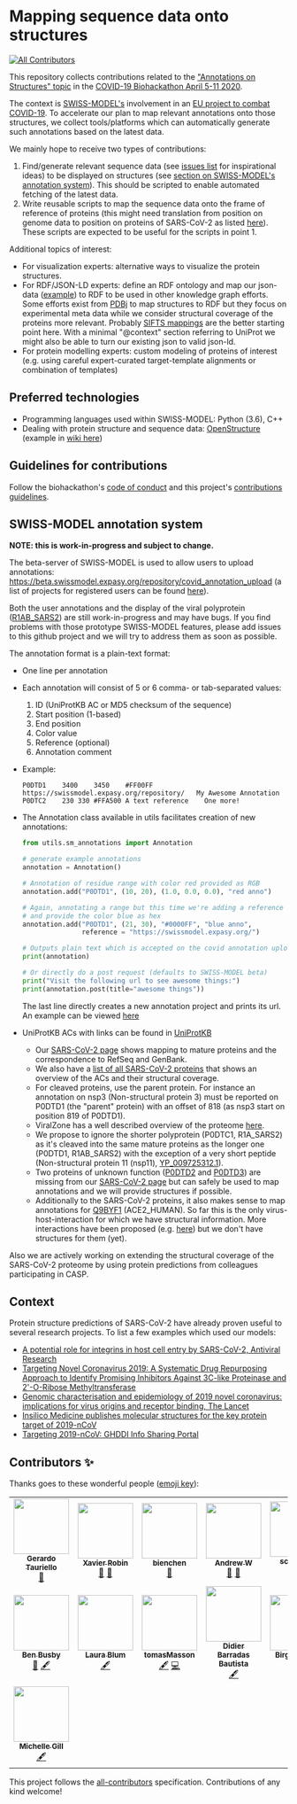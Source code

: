 # Mapping sequence data onto structures
<!-- ALL-CONTRIBUTORS-BADGE:START - Do not remove or modify this section -->
[![All Contributors](https://img.shields.io/badge/all_contributors-15-orange.svg?style=flat-square)](#contributors-)
<!-- ALL-CONTRIBUTORS-BADGE:END -->

This repository collects contributions related to the ["Annotations on Structures" topic](https://github.com/virtual-biohackathons/covid-19-bh20/wiki/Annotations-on-Structures) in the [COVID-19 Biohackathon April 5-11 2020](https://github.com/virtual-biohackathons/covid-19-bh20).

The context is [SWISS-MODEL's](https://swissmodel.expasy.org) involvement in an [EU project to combat COVID-19](https://www.sib.swiss/about-sib/news/10659). To accelerate our plan to map relevant annotations onto those structures, we collect tools/platforms which can automatically generate such annotations based on the latest data.

We mainly hope to receive two types of contributions:
1. Find/generate relevant sequence data (see [issues list](https://github.com/SWISS-MODEL/covid-19-Annotations-on-Structures/issues) for inspirational ideas) to be displayed on structures (see [section on SWISS-MODEL's annotation system](#swiss-model-annotation-system)). This should be scripted to enable automated fetching of the latest data.
2. Write reusable scripts to map the sequence data onto the frame of reference of proteins (this might need translation from position on genome data to position on proteins of SARS-CoV-2 as listed [here](https://swissmodel.expasy.org/repository/species/2697049)). These scripts are expected to be useful for the scripts in point 1.

Additional topics of interest:
- For visualization experts: alternative ways to visualize the protein structures.
- For RDF/JSON-LD experts: define an RDF ontology and map our json-data ([example](https://swissmodel.expasy.org/repository/uniprot/P59594.json)) to RDF to be used in other knowledge graph efforts. Some efforts exist from [PDBj](https://pdbj.org/help/rdf) to map structures to RDF but they focus on experimental meta data while we consider structural coverage of the proteins more relevant. Probably [SIFTS mappings](https://pdbj.org/news/20160629) are the better starting point here. With a minimal "@context" section referring to UniProt we might also be able to turn our existing json to valid json-ld.
- For protein modelling experts: custom modeling of proteins of interest (e.g. using careful expert-curated target-template alignments or combination of templates)

## Preferred technologies

- Programming languages used within SWISS-MODEL: Python (3.6), C++
- Dealing with protein structure and sequence data: [OpenStructure](https://openstructure.org/) (example in [wiki here](https://github.com/SWISS-MODEL/covid-19-Annotations-on-Structures/wiki/Annotation-example-with-the-OpenStructure-Computational-Structural-Biology-Framework))

## Guidelines for contributions

Follow the biohackathon's [code of conduct](https://github.com/virtual-biohackathons/covid-19-bh20/blob/master/CODE_OF_CONDUCT.md) and this project's [contributions guidelines](CONTRIBUTING.md).

## SWISS-MODEL annotation system

**NOTE: this is work-in-progress and subject to change.**

The beta-server of SWISS-MODEL is used to allow users to upload annotations: https://beta.swissmodel.expasy.org/repository/covid_annotation_upload (a list of projects for registered users can be found [here](https://beta.swissmodel.expasy.org/repository/covid_annotation_projects)).

Both the user annotations and the display of the viral polyprotein ([R1AB_SARS2](https://beta.swissmodel.expasy.org/repository/uniprot/P0DTD1)) are still work-in-progress and may have bugs. If you find problems with those prototype SWISS-MODEL features, please add issues to this github project and we will try to address them as soon as possible.

The annotation format is a plain-text format:
- One line per annotation
- Each annotation will consist of 5 or 6 comma- or tab-separated values:
  1. ID (UniProtKB AC or MD5 checksum of the sequence)
  2. Start position (1-based)
  3. End position
  4. Color value
  5. Reference (optional)
  6. Annotation comment
- Example:
  ```
  P0DTD1	3400	3450	#FF00FF	https://swissmodel.expasy.org/repository/	My Awesome Annotation
  P0DTC2	230	330	#FFA500	A text reference	One more!
  ```
- The Annotation class available in utils facilitates creation of new annotations:
  ```python
  from utils.sm_annotations import Annotation

  # generate example annotations
  annotation = Annotation()

  # Annotation of residue range with color red provided as RGB
  annotation.add("P0DTD1", (10, 20), (1.0, 0.0, 0.0), "red anno")

  # Again, annotating a range but this time we're adding a reference
  # and provide the color blue as hex
  annotation.add("P0DTD1", (21, 30), "#0000FF", "blue anno", 
                 reference = "https://swissmodel.expasy.org/")

  # Outputs plain text which is accepted on the covid annotation upload 
  print(annotation)

  # Or directly do a post request (defaults to SWISS-MODEL beta)
  print("Visit the following url to see awesome things:")
  print(annotation.post(title="awesome things"))
  ```
  The last line directly creates a new annotation project and prints its url. 
  An example can be viewed [here](https://beta.swissmodel.expasy.org/repository/covid_annotation_project/SBEjAm)

- UniProtKB ACs with links can be found in [UniProtKB](https://covid-19.uniprot.org/)
  - Our [SARS-CoV-2 page](https://swissmodel.expasy.org/repository/species/2697049) shows mapping to mature proteins and the correspondence to RefSeq and GenBank.
  - We also have a [list of all SARS-CoV-2 proteins](https://beta.swissmodel.expasy.org/repository/species/2697049/list) that shows an overview of the ACs and their structural coverage.
  - For cleaved proteins, use the parent protein. For instance an annotation on nsp3 (Non-structural protein 3) must be reported on P0DTD1 (the "parent" protein) with an offset of 818 (as nsp3 start on position 819 of P0DTD1).
  - ViralZone has a well described overview of the proteome [here](https://viralzone.expasy.org/8996).
  - We propose to ignore the shorter polyprotein (P0DTC1, R1A_SARS2) as it's cleaved into the same mature proteins as the longer one (P0DTD1, R1AB_SARS2) with the exception of a very short peptide (Non-structural protein 11 (nsp11), [YP_009725312.1](https://www.ncbi.nlm.nih.gov/protein/YP_009725312.1)).
  - Two proteins of unknown function ([P0DTD2](https://covid-19.uniprot.org/uniprotkb/P0DTD2) and [P0DTD3](https://covid-19.uniprot.org/uniprotkb/P0DTD3)) are missing from our [SARS-CoV-2 page](https://swissmodel.expasy.org/repository/species/2697049) but can safely be used to map annotations and we will provide structures if possible.
  - Additionally to the SARS-CoV-2 proteins, it also makes sense to map annotations for [Q9BYF1](https://covid-19.uniprot.org/uniprotkb/Q9BYF1) (ACE2_HUMAN). So far this is the only virus-host-interaction for which we have structural information. More interactions have been proposed (e.g. [here](https://viralzone.expasy.org/9077)) but we don't have structures for them (yet).

Also we are actively working on extending the structural coverage of the SARS-CoV-2 proteome by using protein predictions from colleagues participating in CASP.

## Context

Protein structure predictions of SARS-CoV-2 have already proven useful to several research projects. To list a few examples which used our models:
- [A potential role for integrins in host cell entry by SARS-CoV-2, Antiviral Research](https://doi.org/10.1016/j.antiviral.2020.104759)
- [Targeting Novel Coronavirus 2019: A Systematic Drug Repurposing Approach to Identify Promising Inhibitors Against 3C-like Proteinase and 2'-O-Ribose Methyltransferase](https://dx.doi.org/10.26434/chemrxiv.11888730.v1)
- [Genomic characterisation and epidemiology of 2019 novel coronavirus: implications for virus origins and receptor binding, The Lancet](https://dx.doi.org/10.1016/S0140-6736(20)30251-8)
- [Insilico Medicine publishes molecular structures for the key protein target of 2019-nCoV](https://insilico.com/ncov-sprint)
- [Targeting 2019-nCoV: GHDDI Info Sharing Portal](https://ghddi-ailab.github.io/Targeting2019-nCoV/)

## Contributors ✨

Thanks goes to these wonderful people ([emoji key](https://allcontributors.org/docs/en/emoji-key)):

<!-- ALL-CONTRIBUTORS-LIST:START - Do not remove or modify this section -->
<!-- prettier-ignore-start -->
<!-- markdownlint-disable -->
<table>
  <tr>
    <td align="center"><a href="https://github.com/gtauriello"><img src="https://avatars3.githubusercontent.com/u/25968022?v=4" width="100px;" alt=""/><br /><sub><b>Gerardo Tauriello</b></sub></a><br /><a href="#projectManagement-gtauriello" title="Project Management">📆</a></td>
    <td align="center"><a href="https://github.com/xrobin"><img src="https://avatars2.githubusercontent.com/u/1047170?v=4" width="100px;" alt=""/><br /><sub><b>Xavier Robin</b></sub></a><br /><a href="#tool-xrobin" title="Tools">🔧</a> <a href="https://github.com/SWISS-MODEL/covid-19-Annotations-on-Structures/commits?author=xrobin" title="Documentation">📖</a></td>
    <td align="center"><a href="https://github.com/bienchen"><img src="https://avatars0.githubusercontent.com/u/69343?v=4" width="100px;" alt=""/><br /><sub><b>bienchen</b></sub></a><br /><a href="#tool-bienchen" title="Tools">🔧</a></td>
    <td align="center"><a href="https://github.com/awaterho"><img src="https://avatars2.githubusercontent.com/u/40768716?v=4" width="100px;" alt=""/><br /><sub><b>Andrew W</b></sub></a><br /><a href="#tool-awaterho" title="Tools">🔧</a> <a href="#design-awaterho" title="Design">🎨</a></td>
    <td align="center"><a href="https://github.com/schdaude"><img src="https://avatars3.githubusercontent.com/u/4851123?v=4" width="100px;" alt=""/><br /><sub><b>schdaude</b></sub></a><br /><a href="#tool-schdaude" title="Tools">🔧</a> <a href="https://github.com/SWISS-MODEL/covid-19-Annotations-on-Structures/commits?author=schdaude" title="Code">💻</a></td>
    <td align="center"><a href="https://github.com/BarbaraTerlouw"><img src="https://avatars0.githubusercontent.com/u/47810869?v=4" width="100px;" alt=""/><br /><sub><b>BarbaraTerlouw</b></sub></a><br /><a href="#ideas-BarbaraTerlouw" title="Ideas, Planning, & Feedback">🤔</a></td>
    <td align="center"><a href="https://github.com/vprobon"><img src="https://avatars1.githubusercontent.com/u/49338525?v=4" width="100px;" alt=""/><br /><sub><b>Vasilis J Promponas</b></sub></a><br /><a href="#ideas-vprobon" title="Ideas, Planning, & Feedback">🤔</a></td>
  </tr>
  <tr>
    <td align="center"><a href="http://biohackathons.github.io"><img src="https://avatars0.githubusercontent.com/u/5738421?v=4" width="100px;" alt=""/><br /><sub><b>Ben Busby</b></sub></a><br /><a href="#ideas-DCGenomics" title="Ideas, Planning, & Feedback">🤔</a> <a href="#content-DCGenomics" title="Content">🖋</a></td>
    <td align="center"><a href="https://github.com/lnblum"><img src="https://avatars2.githubusercontent.com/u/51452159?v=4" width="100px;" alt=""/><br /><sub><b>Laura Blum</b></sub></a><br /><a href="#content-lnblum" title="Content">🖋</a></td>
    <td align="center"><a href="https://github.com/tomasMasson"><img src="https://avatars0.githubusercontent.com/u/59352285?v=4" width="100px;" alt=""/><br /><sub><b>tomasMasson</b></sub></a><br /><a href="#content-tomasMasson" title="Content">🖋</a> <a href="https://github.com/SWISS-MODEL/covid-19-Annotations-on-Structures/commits?author=tomasMasson" title="Code">💻</a></td>
    <td align="center"><a href="http://www.linkedin.com/in/didier-barradas-bautista"><img src="https://avatars3.githubusercontent.com/u/17081199?v=4" width="100px;" alt=""/><br /><sub><b>Didier Barradas Bautista</b></sub></a><br /><a href="#content-D-Barradas" title="Content">🖋</a></td>
    <td align="center"><a href="https://github.com/bmeldal"><img src="https://avatars2.githubusercontent.com/u/10517124?v=4" width="100px;" alt=""/><br /><sub><b>Birgit Meldal</b></sub></a><br /><a href="#ideas-bmeldal" title="Ideas, Planning, & Feedback">🤔</a> <a href="#content-bmeldal" title="Content">🖋</a></td>
    <td align="center"><a href="https://gitlab.com/ninjani23"><img src="https://avatars2.githubusercontent.com/u/48680156?v=4" width="100px;" alt=""/><br /><sub><b>Ninjani</b></sub></a><br /><a href="https://github.com/SWISS-MODEL/covid-19-Annotations-on-Structures/commits?author=Ninjani" title="Code">💻</a></td>
    <td align="center"><a href="https://github.com/akdel"><img src="https://avatars3.githubusercontent.com/u/9914131?v=4" width="100px;" alt=""/><br /><sub><b>mehmet</b></sub></a><br /><a href="#content-akdel" title="Content">🖋</a></td>
  </tr>
  <tr>
    <td align="center"><a href="http://michellelynngill.com"><img src="https://avatars3.githubusercontent.com/u/1757241?v=4" width="100px;" alt=""/><br /><sub><b>Michelle Gill</b></sub></a><br /><a href="#content-mlgill" title="Content">️️️️🖋</a></td>
  </tr>
</table>

<!-- markdownlint-enable -->
<!-- prettier-ignore-end -->
<!-- ALL-CONTRIBUTORS-LIST:END -->

This project follows the [all-contributors](https://github.com/all-contributors/all-contributors) specification. Contributions of any kind welcome!
